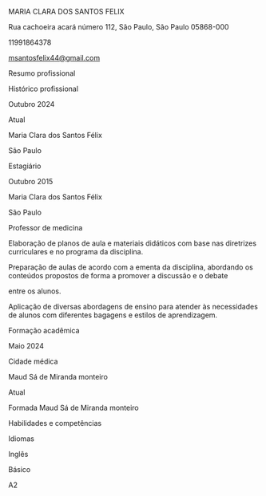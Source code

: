 
MARIA CLARA DOS SANTOS FELIX

Rua cachoeira acará número 112, São Paulo, São Paulo 05868-000

11991864378

msantosfelix44@gmail.com

Resumo profissional

Histórico profissional

Outubro 2024

Atual

Maria Clara dos Santos Félix

São Paulo

Estagiário

Outubro 2015

Maria Clara dos Santos Félix

São Paulo

Professor de medicina

Elaboração de planos de aula e materiais didáticos com base nas diretrizes curriculares e no programa da disciplina.

Preparação de aulas de acordo com a ementa da disciplina, abordando os conteúdos propostos de forma a promover a discussão e o debate

entre os alunos.

Aplicação de diversas abordagens de ensino para atender às necessidades de alunos com diferentes bagagens e estilos de aprendizagem.

Formação acadêmica

Maio 2024

Cidade médica

Maud Sá de Miranda monteiro

Atual

Formada Maud Sá de Miranda monteiro

Habilidades e competências

Idiomas

Inglês

Básico

A2
